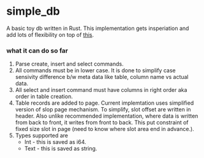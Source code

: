 # simple_db
A basic toy db written in Rust.
This implementation gets insperiation and add lots of flexibility on top of [this](https://cstack.github.io/db_tutorial/).

### what it can do so far
1. Parse create, insert and select commands.
2. All commands must be in lower case. It is done to simplify case sensivity difference b/w meta data like table, column name vs actual data.
3. All select and insert command must have columns in right order aka order in table creation.
4. Table records are added to page. Current implemtation uses simplified version of slop page mechanism. To simplify, slot offset are written in header. Also unlike recommended implementation, where data is written from back to front, it writes from front to back. This put constraint of fixed size slot in page (need to know where slot area end in advance.).
5. Types supported are 
    * Int - this is saved as i64.
    * Text - this is saved as string.